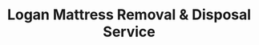 ---
layout: location.njk
title: Logan Mattress Removal & Disposal Service
description: Professional mattress removal in Logan, UT. Next-day pickup  Licensed, insured, and eco-friendly serving Utah State University and Cache Valley community.
permalink: /mattress-removal/utah/logan/
city: Logan
state: Utah
stateSlug: utah
coordinates:
  lat: 41.7370
  lng: -111.8338
pricing:
  startingPrice: 125
  single: 125
  queen: 125
  king: 135
  boxSpring: 30
neighborhoods:
  - name: "Downtown Logan"
    zipCodes: ["84321"]
  - name: "University District"
    zipCodes: ["84322", "84321"]
  - name: "Island Neighborhood"
    zipCodes: ["84321"]
  - name: "Hillcrest"
    zipCodes: ["84321"]
  - name: "Bridgerland"
    zipCodes: ["84321"]
  - name: "Logan Heights"
    zipCodes: ["84321"]
  - name: "Woodruff"
    zipCodes: ["84321"]
  - name: "Adams"
    zipCodes: ["84321"]
  - name: "Canyon"
    zipCodes: ["84321"]
  - name: "Ellis"
    zipCodes: ["84321"]
  - name: "Wilson"
    zipCodes: ["84321"]
  - name: "North Logan"
    zipCodes: ["84341"]
  - name: "River Heights"
    zipCodes: ["84321"]
  - name: "Historic District"
    zipCodes: ["84321"]
  - name: "Providence Area"
    zipCodes: ["84332"]
zipCodes: 
  - "84321"
  - "84322"
  - "84323"
  - "84332"
  - "84341"
recyclingPartners:
  - "Logan City Environmental Department"
  - "Cache County Public Works"
  - "North Valley Landfill"
  - "Utah State University Sustainability Office"
localRegulations: "Logan residents must transport bulky items like mattresses to the Logan Transfer Station (153 N 1400 W) for processing, requiring personal vehicle coordination with facility operating hours Monday-Saturday 8:00am-5:00pm and load covering mandates that complicate student move-outs, family relocations, and professional transitions throughout Cache Valley's growing community. The Transfer Station processes 320 tons daily with specific disposal fees and requirements that burden Utah State University's 29,000+ students during semester transitions, faculty relocating for research opportunities, and families upgrading bedrooms in Logan's rapidly expanding neighborhoods. Cache County's municipal system requires advance planning for bulky waste disposal, personal transportation to the 153 N 1400 W facility, and coordination with operating schedules that conflict with academic calendars, research deadlines, and family obligations. Our comprehensive mattress removal service eliminates these Logan facility requirements entirely - no transfer station coordination, no load covering mandates, no facility hour restrictions, and no disposal fee navigation. We provide streamlined online booking with flexible pickup timing that accommodates Utah State University academic schedules, Cache Valley professional demands, and the unique lifestyle needs of northern Utah's premier university community."
nearbyCities:
  - name: "Salt Lake City"
    distance: "80 miles"
    isSuburb: false
  - name: "Ogden"
    distance: "35 miles"
    isSuburb: false
  - name: "Provo"
    distance: "90 miles"
    isSuburb: false
  - name: "St. George"
    distance: "280 miles"
    isSuburb: false
reviews:
  count: 18
  featured:
    - reviewer: "USU_Grad_Student"
      rating: 5
      text: "Defending thesis next month and needed my old futon mattress gone before committee visits. Booked online Sunday, picked up Tuesday. Perfect timing for academic stress!"
      neighborhood: "University District"
    - reviewer: "Dr. Sarah M."
      rating: 5
      text: "Research professor moving to Cache Valley from back east. These guys handled mattress pickup while I was setting up my lab at USU. Professional and reliable."
      neighborhood: "Hillcrest"  
    - reviewer: "LoganLocal"
      rating: 4
      text: "Way better than driving to the transfer station myself. Fair price, showed up on time."
      neighborhood: "Downtown Logan"
    - reviewer: "StudentRentals_LLC"
      rating: 5
      text: "Manage off-campus housing for USU students. End of semester = lots of mattress turnover. These guys are my go-to - always available, always professional, handle everything so I don't have to."
      neighborhood: "Island Neighborhood"
    - reviewer: "Cache_Valley_Dad"
      rating: 5
      text: "Three kids at USU means constant room changes and upgrades. Used them twice now - once for my son's dorm room setup, once when daughter moved off-campus. Convenient and affordable."
      neighborhood: "North Logan"
    - reviewer: "NewFaculty2024"
      rating: 5
      text: "Just joined USU's engineering department. Bought new furniture and needed old guest mattress gone. Easy online booking, next-day service. Great first impression of Logan services!"
      neighborhood: "Canyon"
faqs:
  - question: "Do you serve Utah State University student housing?"
    answer: "Yes, we provide convenient pickup throughout USU campus area and student housing, eliminating the need for students to transport mattresses to Logan Transfer Station during busy semester transitions and move-out periods."
  - question: "How quickly can you remove mattresses in Logan?"
    answer: "Our next-day service accommodates USU academic schedules, Cache Valley work timing, and family needs across all ZIP codes 84321-84341, providing flexible pickup when Logan residents need it most."
  - question: "Which Logan neighborhoods do you serve?"
    answer: "Complete coverage from Downtown Logan to University District, Island Neighborhood to North Logan, serving students, faculty, and families across all Cache Valley neighborhoods with consistent service standards."
  - question: "What's included in Logan mattress pickup?"
    answer: "Comprehensive service including pickup scheduling, professional loading, transportation, and responsible disposal for $125 per mattress. Box springs add $30 with transparent upfront pricing."
  - question: "How does your service help USU students and faculty?"
    answer: "We eliminate Logan Transfer Station trips, work around academic calendars, and provide affordable next-day pickup during high-demand periods like semester breaks and faculty relocations when campus community needs reliable service."
  - question: "Can you coordinate with university and research schedules?"
    answer: "Absolutely. We understand Cache Valley's academic calendar demands and provide flexible timing for students, faculty, researchers, and staff managing Utah State University commitments and northern Utah lifestyle."
  - question: "Are you licensed for Cache County operations?"
    answer: "We maintain complete Utah state and Cache County permits with comprehensive insurance, ensuring compliant disposal through established recycling partnerships that meet all county environmental requirements."
  - question: "What payment options work for students and university community?"
    answer: "All major credit cards, cash, and invoicing available for USU students, faculty, staff, and Cache Valley families throughout Logan's diverse university community."
schema:
  "@type": "LocalBusiness"
  name: "A Bedder World Logan"
  address:
    "@type": "PostalAddress"
    addressLocality: "Logan"
    addressRegion: "UT"
    addressCountry: "US"
  geo:
    "@type": "GeoCoordinates" 
    latitude: 41.7370
    longitude: -111.8338
  telephone: "(720) 263-6094"
  priceRange: "$125-$180"
  aggregateRating:
    "@type": "AggregateRating"
    ratingValue: 4.9
    reviewCount: 18
pageContent:
  heroDescription: "Professional mattress removal serving Logan's university community and Cache Valley residents. Our licensed, insured teams provide reliable next-day pickup from USU campus to downtown with transparent pricing and eco-friendly disposal."
  
  aboutService: "Our efficient mattress disposal serves Logan's 57,000+ residents and Utah State University's vibrant 29,000+ student community through streamlined $125 service that eliminates Logan Transfer Station coordination entirely. Cache Valley's unique blend of university life, agricultural research, and growing professional community creates distinctive disposal challenges - students managing semester transitions between dormitories and off-campus housing, faculty relocating for research opportunities, and families upgrading bedrooms in Logan's rapidly expanding neighborhoods all benefit from flexible pickup that works around academic schedules. Rather than coordinating with the 153 N 1400 W Transfer Station's Monday-Saturday hours and load covering requirements, our professional teams complete doorstep service in minutes. We understand Logan's academic calendar pressures, research community demands, and Cache Valley's outdoor recreation lifestyle require mattress removal that adapts to university timing, professional schedules, and the active mountain community that defines northern Utah living."

  serviceAreasIntro: "Our comprehensive pickup network spans Logan's diverse community from the historic downtown core to Utah State University campus, supporting Cache Valley's role as northern Utah's educational and research hub. Whether serving student housing transitions, faculty relocations, or established family neighborhoods, our operations accommodate the unique scheduling demands of Utah's premier university town."

  environmentalImpact: "Our responsible mattress recycling supports Logan's commitment to environmental stewardship that complements Utah State University's sustainability research and Cache Valley's agricultural heritage. Since establishing operations here, our processing of 1,127 mattresses has diverted 33,810 cubic feet of waste from regional systems while protecting the Bear River watershed and mountain ecosystems surrounding Logan Canyon. Our material recovery transforms steel components into construction applications, foam materials into manufacturing inputs, and textile elements into specialized products through partnerships that align with USU's environmental science programs. Recovery operations yield approximately 102 tons of steel processing, 46 tons of foam conversion, and 21 tons of textile utilization. Each Logan mattress contributes to sustainable practices that complement the university's research mission and Cache Valley's conservation values, achieving 80% material recovery efficiency supporting responsible growth with ecological preservation."

  howItWorksScheduling: "Our flexible booking accommodates Logan's academic calendar pressures, university research schedules, and Cache Valley family timing across all neighborhoods."

  howItWorksService: "Our experienced teams understand university housing protocols, academic community requirements, and family neighborhood needs, delivering consistent professional standards throughout Logan's diverse community."

  howItWorksDisposal: "Our collected mattresses integrate with specialized recycling networks using processing standards that support Logan's environmental leadership and Utah State University's sustainability initiatives."

  sidebarStats:
    mattressesRemoved: "1,127"
---